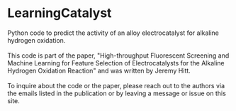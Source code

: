 # LearningCatalyst
Python code to predict the activity of an alloy electrocatalyst for alkaline hydrogen oxidation.<br><br>
This code is part of the paper, "High-throughput Fluorescent Screening and Machine Learning for Feature Selection of Electrocatalysts for the Alkaline Hydrogen Oxidation
Reaction"
and was written by Jeremy Hitt.<br><br> To inquire about the code or the paper, please reach out to the authors via the emails listed in the
publication or by leaving a message or issue on this site.
